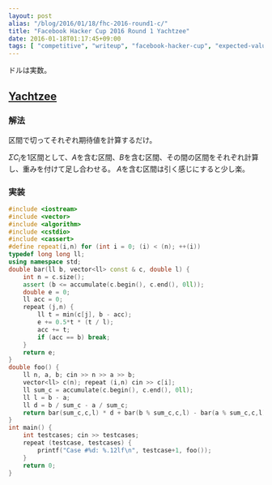 ```yaml
---
layout: post
alias: "/blog/2016/01/18/fhc-2016-round1-c/"
title: "Facebook Hacker Cup 2016 Round 1 Yachtzee"
date: 2016-01-18T01:17:45+09:00
tags: [ "competitive", "writeup", "facebook-hacker-cup", "expected-value" ]
---
```


ドルは実数。

## [Yachtzee](https://www.facebook.com/hackercup/problem/512731402225321/)

### 解法

区間で切ってそれぞれ期待値を計算するだけ。

$\Sigma C_i$を1区間として、$A$を含む区間、$B$を含む区間、その間の区間をそれぞれ計算し、重みを付けて足し合わせる。
$A$を含む区間は引く感じにすると少し楽。

### 実装

``` c++
#include <iostream>
#include <vector>
#include <algorithm>
#include <cstdio>
#include <cassert>
#define repeat(i,n) for (int i = 0; (i) < (n); ++(i))
typedef long long ll;
using namespace std;
double bar(ll b, vector<ll> const & c, double l) {
    int n = c.size();
    assert (b <= accumulate(c.begin(), c.end(), 0ll));
    double e = 0;
    ll acc = 0;
    repeat (j,n) {
        ll t = min(c[j], b - acc);
        e += 0.5*t * (t / l);
        acc += t;
        if (acc == b) break;
    }
    return e;
}
double foo() {
    ll n, a, b; cin >> n >> a >> b;
    vector<ll> c(n); repeat (i,n) cin >> c[i];
    ll sum_c = accumulate(c.begin(), c.end(), 0ll);
    ll l = b - a;
    ll d = b / sum_c - a / sum_c;
    return bar(sum_c,c,l) * d + bar(b % sum_c,c,l) - bar(a % sum_c,c,l);
}
int main() {
    int testcases; cin >> testcases;
    repeat (testcase, testcases) {
        printf("Case #%d: %.12lf\n", testcase+1, foo());
    }
    return 0;
}
```

